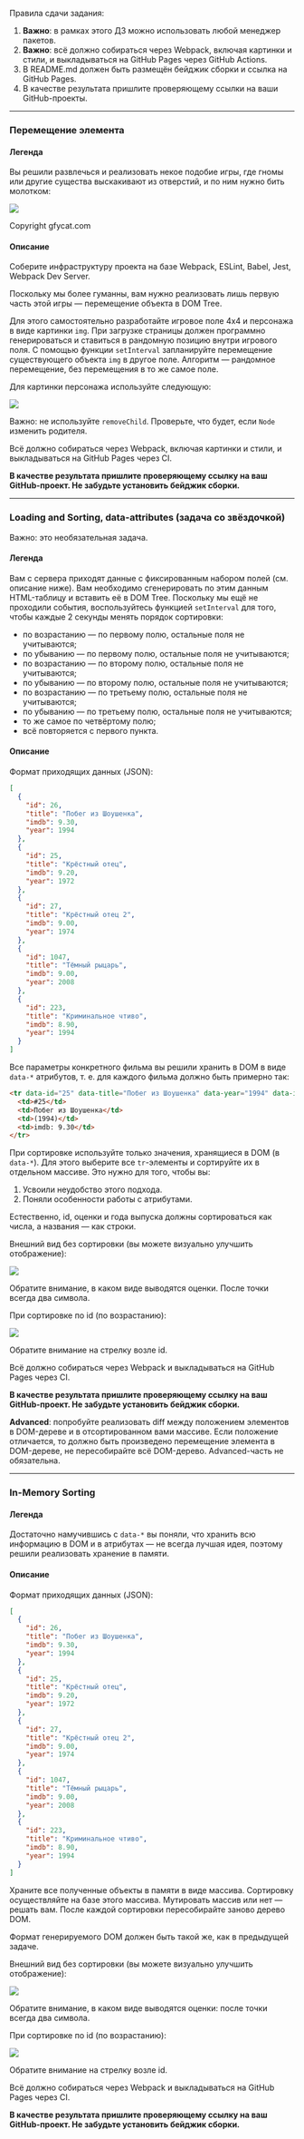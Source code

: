 
Правила сдачи задания:

1. **Важно**: в рамках этого ДЗ можно использовать любой менеджер пакетов.
1. **Важно**: всё должно собираться через Webpack, включая картинки и стили, и выкладываться на GitHub Pages через GitHub Actions.
1. В README.md должен быть размещён бейджик сборки и ссылка на GitHub Pages.
1. В качестве результата пришлите проверяющему ссылки на ваши GitHub-проекты.

---

### Перемещение элемента

#### Легенда

Вы решили развлечься и реализовать некое подобие игры, где гномы или другие существа выскакивают из отверстий, и по ним нужно бить молотком:

![](./pic/GracefulMiniatureBustard-small.gif)

Copyright gfycat.com

#### Описание

Соберите инфраструктуру проекта на базе Webpack, ESLint, Babel, Jest, Webpack Dev Server.

Поскольку мы более гуманны, вам нужно реализовать лишь первую часть этой игры — перемещение объекта в DOM Tree.

Для этого самостоятельно разработайте игровое поле 4x4 и персонажа в виде картинки `img`. При загрузке страницы должен программно генерироваться и ставиться в рандомную позицию внутри игрового поля. С помощью функции `setInterval` запланируйте перемещение существующего объекта `img` в другое поле. Алгоритм — рандомное перемещение, без перемещения в то же самое поле.

Для картинки персонажа используйте следующую:

![](./pic/goblin.png)

Важно: не используйте `removeChild`. Проверьте, что будет, если `Node` изменить родителя.

Всё должно собираться через Webpack, включая картинки и стили, и выкладываться на GitHub Pages через CI.

**В качестве результата пришлите проверяющему ссылку на ваш GitHub-проект. Не забудьте установить бейджик сборки.**

---

### Loading and Sorting, data-attributes (задача со звёздочкой)

Важно: это необязательная задача.

#### Легенда

Вам с сервера приходят данные с фиксированным набором полей (см. описание ниже). Вам необходимо сгенерировать по этим данным HTML-таблицу и вставить её в DOM Tree. Поскольку мы ещё не проходили события, воспользуйтесь функцией `setInterval` для того, чтобы каждые 2 секунды менять порядок сортировки:
* по возрастанию — по первому полю, остальные поля не учитываются;
* по убыванию — по первому полю, остальные поля не учитываются;
* по возрастанию — по второму полю, остальные поля не учитываются;
* по убыванию — по второму полю, остальные поля не учитываются;
* по возрастанию — по третьему полю, остальные поля не учитываются;
* по убыванию — по третьему полю, остальные поля не учитываются;
* то же самое по четвёртому полю;
* всё повторяется с первого пункта.

#### Описание

Формат приходящих данных (JSON):
```json
[
  {
    "id": 26,
    "title": "Побег из Шоушенка",
    "imdb": 9.30,
    "year": 1994
  },
  {
    "id": 25,
    "title": "Крёстный отец",
    "imdb": 9.20,
    "year": 1972
  },
  {
    "id": 27,
    "title": "Крёстный отец 2",
    "imdb": 9.00,
    "year": 1974
  },
  {
    "id": 1047,
    "title": "Тёмный рыцарь",
    "imdb": 9.00,
    "year": 2008
  },
  {
    "id": 223,
    "title": "Криминальное чтиво",
    "imdb": 8.90,
    "year": 1994
  }
]
```

Все параметры конкретного фильма вы решили хранить в DOM в виде `data-*` атрибутов, т. е. для каждого фильма должно быть примерно так:

```html
<tr data-id="25" data-title="Побег из Шоушенка" data-year="1994" data-imdb="9.30">
  <td>#25</td>
  <td>Побег из Шоушенка</td>
  <td>(1994)</td>
  <td>imdb: 9.30</td>
</tr>
```

При сортировке используйте только значения, хранящиеся в DOM (в `data-*`). Для этого выберите все `tr`-элементы и сортируйте их в отдельном массиве. Это нужно для того, чтобы вы:
1. Усвоили неудобство этого подхода.
1. Поняли особенности работы с атрибутами.

Естественно, id, оценки и года выпуска должны сортироваться как числа, а названия — как строки.

Внешний вид без сортировки (вы можете визуально улучшить отображение):

![](./pic/loading.png)

Обратите внимание, в каком виде выводятся оценки. После точки всегда два символа.

При сортировке по id (по возрастанию):

![](./pic/loading-2.png)

Обратите внимание на стрелку возле id.


Всё должно собираться через Webpack и выкладываться на GitHub Pages через CI.

**В качестве результата пришлите проверяющему ссылку на ваш GitHub-проект. Не забудьте установить бейджик сборки.**

**Advanced**: попробуйте реализовать diff между положением элементов в DOM-дереве и в отсортированном вами массиве. Если положение отличается, то должно быть произведено перемещение элемента в DOM-дереве, не пересобирайте всё DOM-дерево. Advanced-часть не обязательна.

---

### In-Memory Sorting

#### Легенда

Достаточно намучившись с `data-*` вы поняли, что хранить всю информацию в DOM и в атрибутах — не всегда лучшая идея, поэтому решили реализовать хранение в памяти.

#### Описание

Формат приходящих данных (JSON):
```json
[
  {
    "id": 26,
    "title": "Побег из Шоушенка",
    "imdb": 9.30,
    "year": 1994
  },
  {
    "id": 25,
    "title": "Крёстный отец",
    "imdb": 9.20,
    "year": 1972
  },
  {
    "id": 27,
    "title": "Крёстный отец 2",
    "imdb": 9.00,
    "year": 1974
  },
  {
    "id": 1047,
    "title": "Тёмный рыцарь",
    "imdb": 9.00,
    "year": 2008
  },
  {
    "id": 223,
    "title": "Криминальное чтиво",
    "imdb": 8.90,
    "year": 1994
  }
]
```

Храните все полученные объекты в памяти в виде массива. Сортировку осуществляйте на базе этого массива. Мутировать массив или нет — решать вам. После каждой сортировки пересобирайте заново дерево DOM.

Формат генерируемого DOM должен быть такой же, как в предыдущей задаче.

Внешний вид без сортировки (вы можете визуально улучшить отображение):

![](./pic/loading.png)

Обратите внимание, в каком виде выводятся оценки: после точки всегда два символа.

При сортировке по id (по возрастанию):

![](./pic/loading-2.png)

Обратите внимание на стрелку возле id.


Всё должно собираться через Webpack и выкладываться на GitHub Pages через CI.

**В качестве результата пришлите проверяющему ссылку на ваш GitHub-проект. Не забудьте установить бейджик сборки.**
